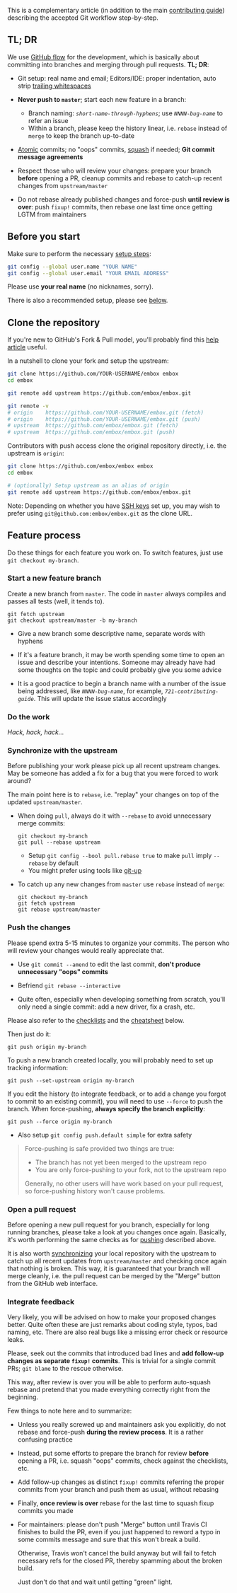 This is a complementary article (in addition to the main [contributing
guide](https://github.com/embox/embox/blob/master/CONTRIBUTING.md)) describing
the accepted Git workflow step-by-step.

TL; DR
------
We use [GitHub flow](https://guides.github.com/introduction/flow/) for the
development, which is basically about committing into branches and merging
through pull requests. **TL; DR**:

  - Git setup: real name and email; Editors/IDE: proper indentation, auto strip
    [trailing whitespaces](http://codeimpossible.com/2012/04/02/Trailing-whitespace-is-evil-Don-t-commit-evil-into-your-repo-/)

  - **Never push to `master`**; start each new feature in a branch:
    - Branch naming: *`short-name-through-hyphens`*; use *`NNNN-bug-name`*
      to refer an issue
    - Within a branch, please keep the history linear, i.e. `rebase` instead
      of `merge` to keep the branch up-to-date

  - [Atomic](http://www.freshconsulting.com/atomic-commits/) commits;
    no "oops" commits, [squash](#squash-commits-into-a-single-one) if needed;
    **Git commit message agreements**

  - Respect those who will review your changes: prepare your branch **before**
    opening a PR, cleanup commits and rebase to catch-up recent changes
    from `upstream/master`

  - Do not rebase already published changes and force-push **until review is
    over**: push `fixup!` commits, then rebase one last time once getting LGTM
    from maintainers

Before you start
----------------
Make sure to perform the necessary
[setup steps](https://help.github.com/articles/set-up-git/):

```sh
git config --global user.name "YOUR NAME"
git config --global user.email "YOUR EMAIL ADDRESS"
```

Please use **your real name** (no nicknames, sorry).

There is also a recommended setup, please see [below](#recommended-setup).

Clone the repository
----------------------
If you're new to GitHub's Fork & Pull model, you'll probably find
this [help article](https://help.github.com/articles/fork-a-repo/) useful.

In a nutshell to clone your fork and setup the upstream:

```sh
git clone https://github.com/YOUR-USERNAME/embox embox
cd embox

git remote add upstream https://github.com/embox/embox.git

git remote -v
# origin    https://github.com/YOUR-USERNAME/embox.git (fetch)
# origin    https://github.com/YOUR-USERNAME/embox.git (push)
# upstream  https://github.com/embox/embox.git (fetch)
# upstream  https://github.com/embox/embox.git (push)
```

Contributors with push access clone the original repository directly, i.e.
the upstream is `origin`:

```sh
git clone https://github.com/embox/embox embox
cd embox

# (optionally) Setup upstream as an alias of origin
git remote add upstream https://github.com/embox/embox.git
```

Note: Depending on whether you have
[SSH keys](https://help.github.com/articles/generating-ssh-keys/) set up,
you may wish to prefer using `git@github.com:embox/embox.git` as the clone URL.

Feature process
---------------
Do these things for each feature you work on. To switch features, just use `git
checkout my-branch`.

### Start a new feature branch

Create a new branch from `master`. The code in `master` always
compiles and passes all tests (well, it tends to).

    git fetch upstream
    git checkout upstream/master -b my-branch

  - Give a new branch some descriptive name, separate words with hyphens

  - If it's a feature branch, it may be worth spending some time to open an
    issue and describe your intentions. Someone may already have had some
    thoughts on the topic and could probably give you some advice

  - It is a good practice to begin a branch name with a number of the issue
    being addressed, like *`NNNN-bug-name`*, for example,
    *`721-contributing-guide`*. This will update the issue status accordingly

### Do the work

*Hack, hack, hack...*

### Synchronize with the upstream

Before publishing your work please pick up all recent upstream changes. May be
someone has added a fix for a bug that you were forced to work around?

The main point here is to `rebase`, i.e. "replay" your changes on top of the
updated `upstream/master`.

  - When doing `pull`, always do it with `--rebase` to avoid unnecessary merge
    commits:

        git checkout my-branch
        git pull --rebase upstream

    - Setup `git config --bool pull.rebase true` to make `pull` imply
      `--rebase` by default
    - You might prefer using tools like
      [git-up](http://aanandprasad.com/git-up/)

  - To catch up any new changes from `master` use `rebase` instead of `merge`:

        git checkout my-branch
        git fetch upstream
        git rebase upstream/master

### Push the changes

Please spend extra 5-15 minutes to organize your commits. The person who will
review your changes would really appreciate that.

  - Use `git commit --amend` to edit the last commit, **don't produce
    unnecessary "oops" commits**

  - Befriend `git rebase --interactive`

  - Quite often, especially when developing something from scratch,
    you'll only need a single commit: add a new driver, fix a crash, etc.

Please also refer to the [checklists](#checklists) and the
[cheatsheet](#cheatsheet) below.

Then just do it:

    git push origin my-branch

To push a new branch created locally, you will probably need to set up
tracking information:

    git push --set-upstream origin my-branch

If you edit the history (to integrate feedback, or to add a change you forgot
to commit to an existing commit), you will need to use `--force` to push the
branch. When force-pushing, **always specify the branch explicitly**:

    git push --force origin my-branch

  - Also setup `git config push.default simple` for extra safety

> Force-pushing is safe provided two things are true:
>   - The branch has not yet been merged to the upstream repo
>   - You are only force-pushing to your fork, not to the upstream repo
>
> Generally, no other users will have work based on your pull request, so
> force-pushing history won't cause problems.

### Open a pull request

Before opening a new pull request for you branch, especially for long running
branches, please take a look at you changes once again. Basically, it's worth
performing the same checks as for [pushing](#pushing-the-changes) described
above.

It is also worth [synchronizing](#synchronize-with-the-upstream) your local
repository with the upstream to catch up all recent updates from
`upstream/master` and checking once again that nothing is broken. This way, it
is guaranteed that your branch will merge cleanly, i.e. the pull request can be
merged by the "Merge" button from the GitHub web interface.

### Integrate feedback

Very likely, you will be advised on how to make your proposed changes better.
Quite often these are just remarks about coding style, typos, bad naming, etc.
There are also real bugs like a missing error check or resource leaks.

Please, seek out the commits that introduced bad lines and **add follow-up 
changes as separate `fixup!` commits**. This is trivial for a single commit
PRs; `git blame` to the rescue otherwise.

This way, after review is over you will be able to perform auto-squash rebase
and pretend that you made everything correctly right from the beginning.

Few things to note here and to summarize:

  - Unless you really screwed up and maintainers ask you explicitly, do not
    rebase and force-push **during the review process**. It is a rather
    confusing practice

  - Instead, put some efforts to prepare the branch for review **before** 
    opening a PR, i.e. squash "oops" commits, check against the checklists,
    etc.

  - Add follow-up changes as distinct `fixup!` commits referring the proper
    commits from your branch and push them as usual, without rebasing

  - Finally, **once review is over** rebase for the last time to squash fixup
    commits you made

  - For maintainers: please don't push "Merge" button until Travis CI finishes
    to build the PR, even if you just happened to reword a typo in some
    commits message and sure that this won't break a build.

    Otherwise, Travis won't cancel the build anyway but will fail to fetch
    necessary refs for the closed PR, thereby spamming about the broken build.

    Just don't do that and wait until getting "green" light.
